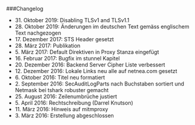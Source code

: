 ###Changelog

* 31\. Oktober 2019: Disabling TLSv1 and TLSv1.1
* 28\. Oktober 2019: Änderungen im deutschen Text gemäss englischem Text nachgezogen
* 17\. Dezember 2017: STS Header gesetzt
* 28\. März 2017: Publikation
* 5\. März 2017: Default Direktiven in Proxy Stanza eingefügt
* 16\. Februar 2017: Bugfix im stunnel Kapitel
* 20\. Dezember 2016: Backend Server Cipher Liste verbessert
* 12\. Dezember 2016: Lokale Links neu alle auf netnea.com gesetzt
* 6\. Oktober 2016: Titel neu formatiert
* 2\. September 2016: SecAuditLogParts nach Buchstaben sortiert und Netmask bei tshark robuster gemacht
* 25\. August 2016: Zeilenumbrüche justiert
* 5\. April 2016: Rechtschreibung (Darrel Knutson)
* 11\. März 2016: Hinweis auf mitmproxy
* 3\. März 2016: Erstellung abgeschlossen  

